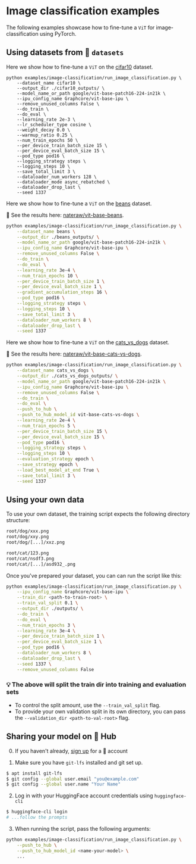 <!---
Copyright 2021 The HuggingFace Team. All rights reserved.

Licensed under the Apache License, Version 2.0 (the "License");
you may not use this file except in compliance with the License.
You may obtain a copy of the License at

    http://www.apache.org/licenses/LICENSE-2.0

Unless required by applicable law or agreed to in writing, software
distributed under the License is distributed on an "AS IS" BASIS,
WITHOUT WARRANTIES OR CONDITIONS OF ANY KIND, either express or implied.
See the License for the specific language governing permissions and
limitations under the License.
-->

# Image classification examples

The following examples showcase how to fine-tune a `ViT` for image-classification using PyTorch.

## Using datasets from 🤗 `datasets`

Here we show how to fine-tune a `ViT` on the [cifar10](https://huggingface.co/datasets/cifar10) dataset.

```
python examples/image-classification/run_image_classification.py \
    --dataset_name cifar10 \
    --output_dir ./cifar10_outputs/ \
    --model_name_or_path google/vit-base-patch16-224-in21k \
    --ipu_config_name Graphcore/vit-base-ipu \
    --remove_unused_columns False \
    --do_train \
    --do_eval \
    --learning_rate 2e-3 \
    --lr_scheduler_type cosine \
    --weight_decay 0.0 \
    --warmup_ratio 0.25 \
    --num_train_epochs 50 \
    --per_device_train_batch_size 15 \
    --per_device_eval_batch_size 15 \
    --pod_type pod16 \
    --logging_strategy steps \
    --logging_steps 10 \
    --save_total_limit 3 \
    --dataloader_num_workers 128 \
    --dataloader_mode async_rebatched \
    --dataloader_drop_last \
    --seed 1337
```

Here we show how to fine-tune a `ViT` on the [beans](https://huggingface.co/datasets/beans) dataset.

👀 See the results here: [nateraw/vit-base-beans](https://huggingface.co/nateraw/vit-base-beans).

```bash
python examples/image-classification/run_image_classification.py \
    --dataset_name beans \
    --output_dir ./beans_outputs/ \
    --model_name_or_path google/vit-base-patch16-224-in21k \
    --ipu_config_name Graphcore/vit-base-ipu \
    --remove_unused_columns False \
    --do_train \
    --do_eval \
    --learning_rate 3e-4 \
    --num_train_epochs 10 \
    --per_device_train_batch_size 1 \
    --per_device_eval_batch_size 1 \
    --gradient_accumulation_steps 16 \
    --pod_type pod16 \
    --logging_strategy steps \
    --logging_steps 10 \
    --save_total_limit 3 \
    --dataloader_num_workers 8 \
    --dataloader_drop_last \
    --seed 1337
```

Here we show how to fine-tune a `ViT` on the [cats_vs_dogs](https://huggingface.co/datasets/cats_vs_dogs) dataset.

👀 See the results here: [nateraw/vit-base-cats-vs-dogs](https://huggingface.co/nateraw/vit-base-cats-vs-dogs).

```bash
python examples/image-classification/run_image_classification.py \
    --dataset_name cats_vs_dogs \
    --output_dir ./cats_vs_dogs_outputs/ \
    --model_name_or_path google/vit-base-patch16-224-in21k \
    --ipu_config_name Graphcore/vit-base-ipu \
    --remove_unused_columns False \
    --do_train \
    --do_eval \
    --push_to_hub \
    --push_to_hub_model_id vit-base-cats-vs-dogs \
    --learning_rate 2e-4 \
    --num_train_epochs 5 \
    --per_device_train_batch_size 15 \
    --per_device_eval_batch_size 15 \
    --pod_type pod16 \
    --logging_strategy steps \
    --logging_steps 10 \
    --evaluation_strategy epoch \
    --save_strategy epoch \
    --load_best_model_at_end True \
    --save_total_limit 3 \
    --seed 1337
```

## Using your own data

To use your own dataset, the training script expects the following directory structure:

```bash
root/dog/xxx.png
root/dog/xxy.png
root/dog/[...]/xxz.png

root/cat/123.png
root/cat/nsdf3.png
root/cat/[...]/asd932_.png
```

Once you've prepared your dataset, you can can run the script like this:

```bash
python examples/image-classification/run_image_classification.py \
    --ipu_config_name Graphcore/vit-base-ipu \
    --train_dir <path-to-train-root> \
    --train_val_split 0.1 \
    --output_dir ./outputs/ \
    --do_train \
    --do_eval \
    --num_train_epochs 3 \
    --learning_rate 3e-4 \
    --per_device_train_batch_size 1 \
    --per_device_eval_batch_size 1 \
    --pod_type pod16 \
    --dataloader_num_workers 8 \
    --dataloader_drop_last \
    --seed 1337 \
    --remove_unused_columns False
```

### 💡 The above will split the train dir into training and evaluation sets
  - To control the split amount, use the `--train_val_split` flag.
  - To provide your own validation split in its own directory, you can pass the `--validation_dir <path-to-val-root>` flag.

## Sharing your model on 🤗 Hub

0. If you haven't already, [sign up](https://huggingface.co/join) for a 🤗 account

1. Make sure you have `git-lfs` installed and git set up.

```bash
$ apt install git-lfs
$ git config --global user.email "you@example.com"
$ git config --global user.name "Your Name"
```

2. Log in with your HuggingFace account credentials using `huggingface-cli`

```bash
$ huggingface-cli login
# ...follow the prompts
```

3. When running the script, pass the following arguments:

```bash
python examples/image-classification/run_image_classification.py \
    --push_to_hub \
    --push_to_hub_model_id <name-your-model> \
    ...
```
